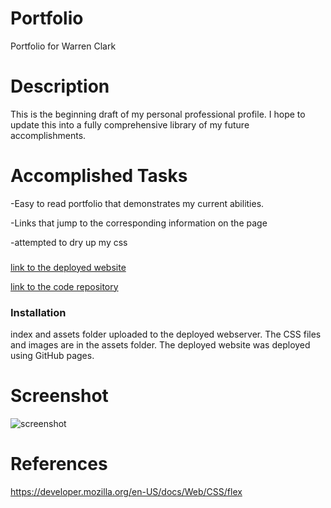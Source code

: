 # Portfolio
Portfolio for Warren Clark

# Description
This is the beginning draft of my personal professional profile. I hope to update this into a fully comprehensive library of my future accomplishments. 

# Accomplished Tasks

-Easy to read portfolio that demonstrates my current abilities.

-Links that jump to the corresponding information on the page

-attempted to dry up my css

###

[link to the deployed website](https://warwac.github.io/Portfolio/)

[link to the code repository](https://github.com/warwac/Portfolio)

### Installation
index and assets folder uploaded to the deployed webserver. The CSS files and images are in the assets folder. The deployed website was deployed using GitHub pages.

# Screenshot

![screenshot](image.png)

# References

https://developer.mozilla.org/en-US/docs/Web/CSS/flex